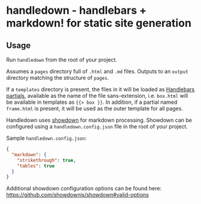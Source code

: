 # handledown - handlebars + markdown! for static site generation

## Usage

Run `handledown` from the root of your project.

Assumes a `pages` directory full of `.html` and `.md` files. Outputs to an `output` directory matching the structure of `pages`.

If a `templates` directory is present, the files in it will be loaded as [Handlebars partials](handlebarsjs.com#partials), available as the name of the file sans-extension, i.e. `box.html` will be available in templates as `{{> box }}`. In addition, if a partial named `frame.html` is present, it will be used as the outer template for all pages.

Handledown uses [showdown](https://github.com/showdownjs/showdown) for markdown processing. Showdown can be configured using a `handledown.config.json` file in the root of your project.

Sample `handledown.config.json`:

```json
{
  "markdown": {
    "strikethrough": true,
    "tables": true
  }
}
```

Additional showdown configuration options can be found here: https://github.com/showdownjs/showdown#valid-options
